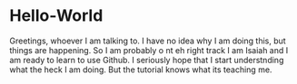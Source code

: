 # Hello-World
Greetings, whoever I am talking to. I have no idea why I am doing this, but things are happening. 
So I am probably o nt eh right track
I am Isaiah and I am ready to learn to use Github. I seriously hope that I start understnding what the heck
I am doing. But the tutorial knows what its teaching me.
